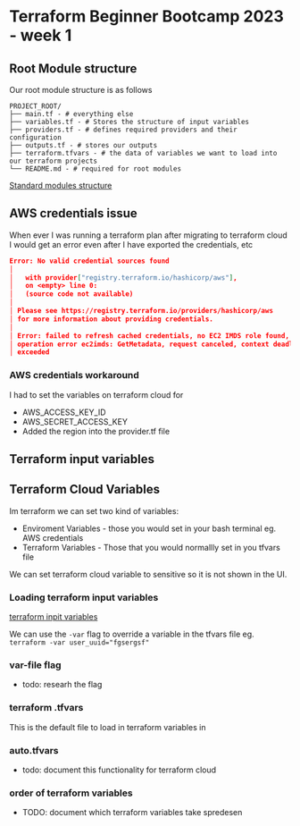 # Terraform Beginner Bootcamp 2023 - week 1
## Root Module structure 

Our root module structure is as follows
```
PROJECT_ROOT/
├── main.tf - # everything else
├── variables.tf - # Stores the structure of input variables
├── providers.tf - # defines required providers and their configuration
├── outputs.tf - # stores our outputs
├── terraform.tfvars - # the data of variables we want to load into our terraform projects
└── README.md - # required for root modules
```

[Standard modules structure](https://developer.hashicorp.com/terraform/language/modules/develop/structure)

## AWS credentials issue 
When ever I was running a terraform plan after migrating to terraform cloud I would get an error even after I have exported the credentials, etc

```json
Error: No valid credential sources found
│ 
│   with provider["registry.terraform.io/hashicorp/aws"],
│   on <empty> line 0:
│   (source code not available)
│ 
│ Please see https://registry.terraform.io/providers/hashicorp/aws
│ for more information about providing credentials.
│ 
│ Error: failed to refresh cached credentials, no EC2 IMDS role found,
│ operation error ec2imds: GetMetadata, request canceled, context deadline
│ exceeded
```

### AWS credentials workaround
I had to set the variables on terraform cloud for 
- AWS_ACCESS_KEY_ID
- AWS_SECRET_ACCESS_KEY
- Added the region into the provider.tf file


## Terraform input variables
## Terraform Cloud Variables
Im terraform we can set two kind of variables:
- Enviroment Variables - those you would set in your bash terminal eg. AWS credentials
- Terraform Variables - Those that you would normallly set in you tfvars file

We can set terraform cloud variable to sensitive so it is not shown in the UI.

### Loading terraform input variables

[terraform inpit variables](https://developer.hashicorp.com/terraform/language/values/variables)

We can use the `-var` flag to override a variable in the tfvars file eg. ` terraform -var user_uuid="fgsergsf"`

### var-file flag
- todo: researh the flag

### terraform .tfvars

This is the default file to load in terraform variables in

### auto.tfvars

- todo: document this functionality for terraform cloud

### order of terraform variables

- TODO: document which terraform variables take spredesen 
